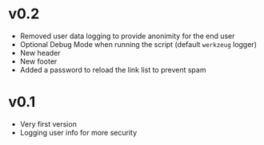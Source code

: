 # v0.2

- Removed user data logging to provide anonimity for the end user
- Optional Debug Mode when running the script (default `werkzeug` logger)
- New header
- New footer
- Added a password to reload the link list to prevent spam

# v0.1

- Very first version
- Logging user info for more security
